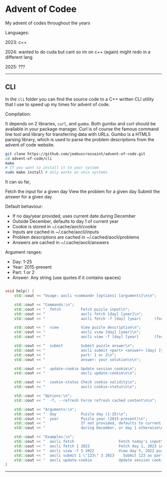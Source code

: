 # Advent of Codee

My advent of codes throughout the years

Languages:

2023: c++

2024: wanted to do cuda but cant so im on c++ (again) might redo in a different lang

2025: ???

____

## CLI

In the `cli` folder you can find the source code to a C++ written CLI utility that I use to speed up my times for advent of code.

Compilation:

It depends on 2 libraries, `curl`, and `gumbo`. Both gumbo and curl should be available in your package manager.
Curl is of course the famous command line tool and library for transferring data with URLs.
Gumbo is a HTML5 parsing library, which is used to parse the problem descriptions from the advent of code website.

```bash
git clone https://github.com/jeebuscrossaint/advent-of-code.git
cd advent-of-code/cli
make
# If you want to install it to your system
sudo make install # only works on unix systems
```

It can so far,

Fetch the input for a given day
View the problem for a given day
Submit the answer for a given day

Default behaviour:

- If no day/year provided, uses current date during December
- Outside December, defaults to day 1 of current year
- Cookie is stored in ~/.cache/aocli/cookie
- Inputs are cached in ~/.cache/aocli/inputs
- Problem descriptions are cached in ~/.cached/aocli/problems
- Answers are cached in ~/.cache/aocli/answers

Argument ranges:

- Day: 1-25
- Year: 2015-present
- Part: 1 or 2
- Answer: Any string (use quotes if it contains spaces)

```C++

void help() {
    std::cout << "Usage: aocli <command> [options] [arguments]\n\n";

    std::cout << "Commands:\n";
    std::cout << "  fetch         Fetch puzzle input\n";
    std::cout << "                aocli fetch [day] [year]\n";
    std::cout << "                aocli fetch -f [day] [year]      (force refresh)\n\n";

    std::cout << "  view          View puzzle description\n";
    std::cout << "                aocli view [day] [year]\n";
    std::cout << "                aocli view -f [day] [year]       (force refresh)\n\n";

    std::cout << "  submit        Submit puzzle answer\n";
    std::cout << "                aocli submit <part> <answer> [day] [year]\n";
    std::cout << "                part: 1 or 2\n";
    std::cout << "                answer: your solution\n\n";

    std::cout << "  update-cookie Update session cookie\n";
    std::cout << "                aocli update-cookie\n\n";

    std::cout << "  cookie-status Check cookie validity\n";
    std::cout << "                aocli cookie-status\n\n";

    std::cout << "Options:\n";
    std::cout << "  -f, --refresh Force refresh cached content\n\n";

    std::cout << "Arguments:\n";
    std::cout << "  day           Puzzle day (1-25)\n";
    std::cout << "  year          Puzzle year (2015-present)\n";
    std::cout << "                If not provided, defaults to current day/year\n";
    std::cout << "                during December, or day 1 otherwise\n\n";

    std::cout << "Examples:\n";
    std::cout << "  aocli fetch                    Fetch today's input\n";
    std::cout << "  aocli fetch 1 2023             Fetch day 1, 2023 input\n";
    std::cout << "  aocli view -f 5 2022           View day 5, 2022 puzzle (force refresh)\n";
    std::cout << "  aocli submit 1 \"123\" 3 2023    Submit 123 as part 1 answer for day 3, 2023\n";
    std::cout << "  aocli update-cookie            Update session cookie\n";
}
```

____
